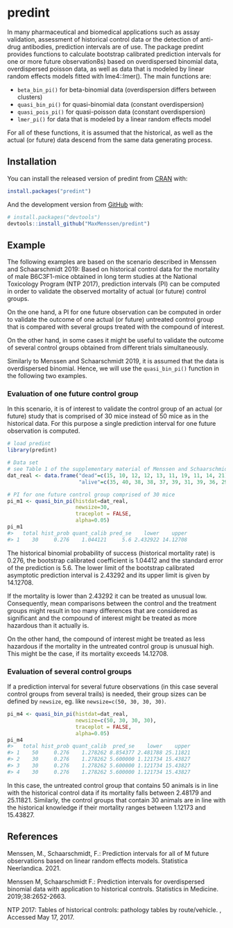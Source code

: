 
<!-- README.md is generated from README.Rmd. Please edit that file -->

# predint

<!-- badges: start -->
<!-- badges: end -->

In many pharmaceutical and biomedical applications such as assay
validation, assessment of historical control data or the detection of
anti-drug antibodies, prediction intervals are of use. The package
predint provides functions to calculate bootstrap calibrated prediction
intervals for one or more future observation8s) based on overdispersed
binomial data, overdispersed poisson data, as well as data that is
modeled by linear random effects models fitted with lme4::lmer(). The
main functions are:

-   `beta_bin_pi()` for beta-binomial data (overdispersion differs
    between clusters)  
-   `quasi_bin_pi()` for quasi-binomial data (constant overdispersion)  
-   `quasi_pois_pi()` for quasi-poisson data (constant overdispersion)
-   `lmer_pi()` for data that is modeled by a linear random effects
    model

For all of these functions, it is assumed that the historical, as well
as the actual (or future) data descend from the same data generating
process.

## Installation

You can install the released version of predint from
[CRAN](https://CRAN.R-project.org) with:

``` r
install.packages("predint")
```

And the development version from [GitHub](https://github.com/) with:

``` r
# install.packages("devtools")
devtools::install_github("MaxMenssen/predint")
```

## Example

The following examples are based on the scenario described in Menssen
and Schaarschmidt 2019: Based on historical control data for the
mortality of male B6C3F1-mice obtained in long term studies at the
National Toxicology Program (NTP 2017), prediction intervals (PI) can be
computed in order to validate the observed mortality of actual (or
future) control groups.

On the one hand, a PI for one future observation can be computed in
order to validate the outcome of one actual (or future) untreated
control group that is compared with several groups treated with the
compound of interest.

On the other hand, in some cases it might be useful to validate the
outcome of several control groups obtained from different trials
simultaneously.

Similarly to Menssen and Schaarschmidt 2019, it is assumed that the data
is overdispersed binomial. Hence, we will use the `quasi_bin_pi()`
function in the following two examples.

### Evaluation of one future control group

In this scenario, it is of interest to validate the control group of an
actual (or future) study that is comprised of 30 mice instead of 50 mice
as in the historical data. For this purpose a single prediction interval
for one future observation is computed.

``` r
# load predint
library(predint)

# Data set 
# see Table 1 of the supplementary material of Menssen and Schaarschmidt 2019
dat_real <- data.frame("dead"=c(15, 10, 12, 12, 13, 11, 19, 11, 14, 21),
                       "alive"=c(35, 40, 38, 38, 37, 39, 31, 39, 36, 29))

# PI for one future control group comprised of 30 mice
pi_m1 <- quasi_bin_pi(histdat=dat_real, 
                      newsize=30,
                      traceplot = FALSE, 
                      alpha=0.05)
pi_m1
#>   total hist_prob quant_calib pred_se    lower    upper
#> 1    30     0.276    1.044121     5.6 2.432922 14.12708
```

The historical binomial probability of success (historical mortality
rate) is 0.276, the bootstrap calibrated coefficient is 1.04412 and the
standard error of the prediction is 5.6. The lower limit of the
bootstrap calibrated asymptotic prediction interval is 2.43292 and its
upper limit is given by 14.12708.

If the mortality is lower than 2.43292 it can be treated as unusual low.
Consequently, mean comparisons between the control and the treatment
groups might result in too many differences that are considered as
significant and the compound of interest might be treated as more
hazardous than it actually is.

On the other hand, the compound of interest might be treated as less
hazardous if the mortality in the untreated control group is unusual
high. This might be the case, if its mortality exceeds 14.12708.

### Evaluation of several control groups

If a prediction interval for several future observations (in this case
several control groups from several trails) is needed, their group sizes
can be defined by `newsize`, eg. like `newsize=c(50, 30, 30, 30)`.

``` r
pi_m4 <- quasi_bin_pi(histdat=dat_real,
                      newsize=c(50, 30, 30, 30), 
                      traceplot = FALSE,
                      alpha=0.05)
pi_m4
#>   total hist_prob quant_calib  pred_se    lower    upper
#> 1    50     0.276    1.278262 8.854377 2.481788 25.11821
#> 2    30     0.276    1.278262 5.600000 1.121734 15.43827
#> 3    30     0.276    1.278262 5.600000 1.121734 15.43827
#> 4    30     0.276    1.278262 5.600000 1.121734 15.43827
```

In this case, the untreated control group that contains 50 animals is in
line with the historical control data if its mortality falls between
2.48179 and 25.11821. Similarly, the control groups that contain 30
animals are in line with the historical knowledge if their mortality
ranges between 1.12173 and 15.43827.

## References

Menssen, M., Schaarschmidt, F.: Prediction intervals for all of M future
observations based on linear random effects models. Statistica
Neerlandica. 2021.
[](https://onlinelibrary.wiley.com/doi/10.1111/stan.12260?af=R)

Menssen M, Schaarschmidt F.: Prediction intervals for overdispersed
binomial data with application to historical controls. Statistics in
Medicine. 2019;38:2652-2663.
[](https://onlinelibrary.wiley.com/doi/10.1002/sim.8124)

NTP 2017: Tables of historical controls: pathology tables by
route/vehicle.
[](https://ntp.niehs.nih.gov/results/dbsearch/historical/index.html),
Accessed May 17, 2017.
